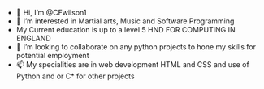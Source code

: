 - 👋 Hi, I’m @CFwilson1
- 👀 I’m interested in Martial arts, Music and Software Programming
- My Current education is up to a level 5 HND FOR COMPUTING IN ENGLAND
- 💞️ I’m looking to collaborate on any python projects to hone my skills for potential employment
- 📫 My specialities are in web development HTML and CSS and use of Python and or C* for other projects

<!---
CFwilson1/CFwilson1 is a ✨ special ✨ repository because its `README.md` (this file) appears on your GitHub profile.
You can click the Preview link to take a look at your changes.
--->
